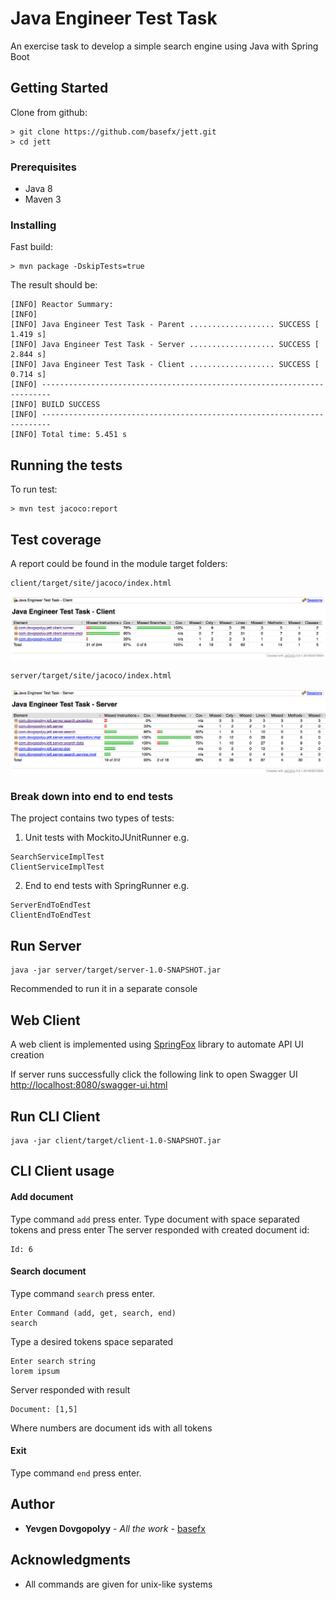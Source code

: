 # Java Engineer Test Task

An exercise task to develop a simple search engine using Java with Spring Boot

## Getting Started
Clone from github: 

```
> git clone https://github.com/basefx/jett.git
> cd jett
```


### Prerequisites

* Java 8
* Maven 3

### Installing


Fast build:

```
> mvn package -DskipTests=true
```

The result should be:

```
[INFO] Reactor Summary:
[INFO] 
[INFO] Java Engineer Test Task - Parent ................... SUCCESS [  1.419 s]
[INFO] Java Engineer Test Task - Server ................... SUCCESS [  2.844 s]
[INFO] Java Engineer Test Task - Client ................... SUCCESS [  0.714 s]
[INFO] ------------------------------------------------------------------------
[INFO] BUILD SUCCESS
[INFO] ------------------------------------------------------------------------
[INFO] Total time: 5.451 s
```
## Running the tests


To run test:
```
> mvn test jacoco:report
```
## Test coverage
A report could be found in the module target folders:
```
client/target/site/jacoco/index.html
``` 
![Client test coverage](test-report-client.png)
```
server/target/site/jacoco/index.html
``` 
![Server test coverage](test-report-server.png)
### Break down into end to end tests

The project contains two types of tests:

1. Unit tests with MockitoJUnitRunner
e.g.
```
SearchServiceImplTest
ClientServiceImplTest
```
2. End to end tests with SpringRunner 
e.g.
```
ServerEndToEndTest
ClientEndToEndTest
```
## Run Server

```
java -jar server/target/server-1.0-SNAPSHOT.jar

```
Recommended to run it in a separate console
## Web Client 
A web client is implemented using [SpringFox](http://springfox.github.io/springfox/) library to automate API UI creation 

If server runs successfully click the following link to open Swagger UI 
[http://localhost:8080/swagger-ui.html](http://localhost:8080/swagger-ui.html)


## Run CLI Client
```
java -jar client/target/client-1.0-SNAPSHOT.jar

```
## CLI Client usage
#### Add document
Type command `add` press enter.
Type document with space separated tokens and press enter
The server responded with created document id:
```
Id: 6
```

#### Search document
Type command `search` press enter.
```
Enter Command (add, get, search, end)
search
```
Type a desired tokens space separated
```
Enter search string
lorem ipsum
```
Server responded with result
```
Document: [1,5]
```
Where numbers are document ids with all tokens
#### Exit 
Type command `end` press enter.

## Author

* **Yevgen Dovgopolyy** - *All the work* - [basefx](https://github.com/basefx)

## Acknowledgments

* All commands are given for unix-like systems




